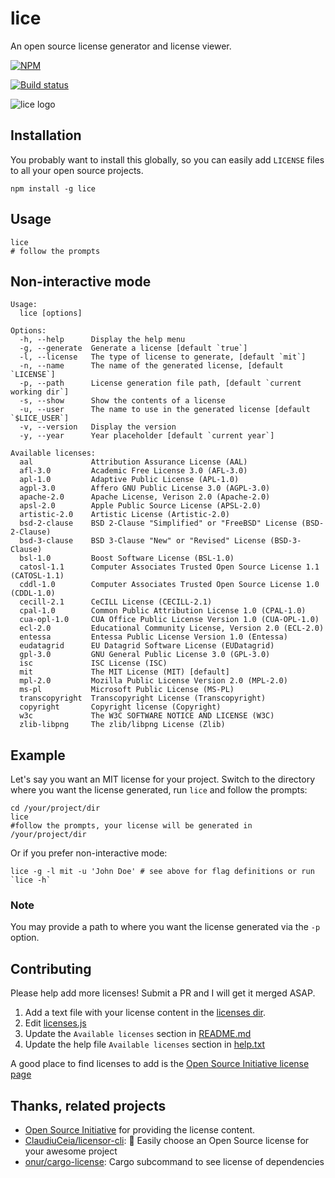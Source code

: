 # lice

An open source license generator and license viewer.

[![NPM](https://nodei.co/npm/lice.png)](https://nodei.co/npm/lice/)

[![Build status](https://travis-ci.org/superkhau/lice.svg?branch=master)](https://travis-ci.org/superkhau/lice)

![lice logo](/data/lice.png)

## Installation
You probably want to install this globally, so you can easily add `LICENSE`
files to all your open source projects.

```
npm install -g lice
```

## Usage
```
lice
# follow the prompts
```

## Non-interactive mode

```
Usage:
  lice [options]

Options:
  -h, --help      Display the help menu
  -g, --generate  Generate a license [default `true`]
  -l, --license   The type of license to generate, [default `mit`]
  -n, --name      The name of the generated license, [default `LICENSE`]
  -p, --path      License generation file path, [default `current working dir`]
  -s, --show      Show the contents of a license
  -u, --user      The name to use in the generated license [default `$LICE_USER`]
  -v, --version   Display the version
  -y, --year      Year placeholder [default `current year`]

Available licenses:
  aal             Attribution Assurance License (AAL)
  afl-3.0         Academic Free License 3.0 (AFL-3.0)
  apl-1.0         Adaptive Public License (APL-1.0)
  agpl-3.0        Affero GNU Public License 3.0 (AGPL-3.0)
  apache-2.0      Apache License, Verison 2.0 (Apache-2.0)
  apsl-2.0        Apple Public Source License (APSL-2.0)
  artistic-2.0    Artistic License (Artistic-2.0)
  bsd-2-clause    BSD 2-Clause "Simplified" or "FreeBSD" License (BSD-2-Clause)
  bsd-3-clause    BSD 3-Clause "New" or "Revised" License (BSD-3-Clause)
  bsl-1.0         Boost Software License (BSL-1.0)
  catosl-1.1      Computer Associates Trusted Open Source License 1.1 (CATOSL-1.1)
  cddl-1.0        Computer Associates Trusted Open Source License 1.0 (CDDL-1.0)
  cecill-2.1      CeCILL License (CECILL-2.1)
  cpal-1.0        Common Public Attribution License 1.0 (CPAL-1.0)
  cua-opl-1.0     CUA Office Public License Version 1.0 (CUA-OPL-1.0)
  ecl-2.0         Educational Community License, Version 2.0 (ECL-2.0)
  entessa         Entessa Public License Version 1.0 (Entessa)
  eudatagrid      EU Datagrid Software License (EUDatagrid)
  gpl-3.0         GNU General Public License 3.0 (GPL-3.0)
  isc             ISC License (ISC)
  mit             The MIT License (MIT) [default]
  mpl-2.0         Mozilla Public License Version 2.0 (MPL-2.0)
  ms-pl           Microsoft Public License (MS-PL)
  transcopyright  Transcopyright License (Transcopyright)
  copyright       Copyright license (Copyright)
  w3c             The W3C SOFTWARE NOTICE AND LICENSE (W3C)
  zlib-libpng     The zlib/libpng License (Zlib)
```

## Example
Let's say you want an MIT license for your project. Switch to the directory
where you want the license generated, run `lice` and follow the prompts:

```
cd /your/project/dir
lice
#follow the prompts, your license will be generated in /your/project/dir
```

Or if you prefer non-interactive mode:

```
lice -g -l mit -u 'John Doe' # see above for flag definitions or run `lice -h`
```

### Note
You may provide a path to where you want the license generated via the `-p`
option.

## Contributing
Please help add more licenses! Submit a PR and I will get it merged ASAP.

1. Add a text file with your license content in the [licenses dir](/licenses).
2. Edit [licenses.js](/lib/licenses.js)
3. Update the `Available licenses` section in [README.md](/README.md)
4. Update the help file `Available licenses` section in [help.txt](/data/help.txt)

A good place to find licenses to add is the
[Open Source Initiative license page](http://opensource.org/licenses/alphabetical)

## Thanks, related projects
- [Open Source Initiative](http://opensource.org/) for providing the license content.
- [ClaudiuCeia/licensor-cli](https://github.com/ClaudiuCeia/licensor-cli): 📜 Easily choose an Open Source license for your awesome project
- [onur/cargo-license](https://github.com/onur/cargo-license): Cargo subcommand to see license of dependencies
